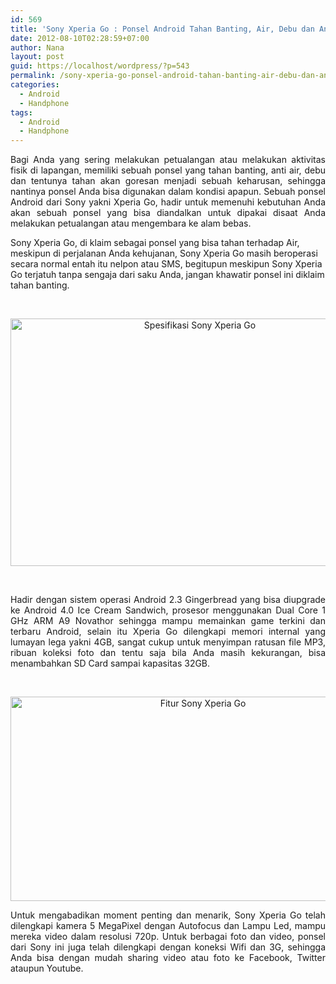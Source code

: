 ```yaml
---
id: 569
title: 'Sony Xperia Go : Ponsel Android Tahan Banting, Air, Debu dan Anti Gores'
date: 2012-08-10T02:28:59+07:00
author: Nana
layout: post
guid: https://localhost/wordpress/?p=543
permalink: /sony-xperia-go-ponsel-android-tahan-banting-air-debu-dan-anti-gores/
categories:
  - Android
  - Handphone
tags:
  - Android
  - Handphone
---
```

<p style="text-align: justify;">
  Bagi Anda yang sering melakukan petualangan atau melakukan aktivitas fisik di lapangan, memiliki sebuah ponsel yang tahan banting, anti air, debu dan tentunya tahan akan goresan menjadi sebuah keharusan, sehingga nantinya ponsel Anda bisa digunakan dalam kondisi apapun. Sebuah ponsel Android dari Sony yakni Xperia Go, hadir untuk memenuhi kebutuhan Anda akan sebuah ponsel yang bisa diandalkan untuk dipakai disaat Anda melakukan petualangan atau mengembara ke alam bebas.
</p>

Sony Xperia Go, di klaim sebagai ponsel yang bisa tahan terhadap Air, meskipun di perjalanan Anda kehujanan, Sony Xperia Go masih beroperasi secara normal entah itu nelpon atau SMS, begitupun meskipun Sony Xperia Go terjatuh tanpa sengaja dari saku Anda, jangan khawatir ponsel ini diklaim tahan banting.

<!--more-->

<p style="text-align: justify;">
   
</p>

<p style="text-align: center;">
  <img loading="lazy" src="https://4.bp.blogspot.com/-SA38e2iWc1c/UCRx2raMp9I/AAAAAAAAADE/X93hKOvh-Vk/s1600/Spesifikasi_Xperia_Go.jpg" border="0" alt="Spesifikasi Sony Xperia Go" width="590" height="396" />
</p>

<p style="text-align: justify;">
   
</p>

<p style="text-align: justify;">
  Hadir dengan sistem operasi Android 2.3 Gingerbread yang bisa diupgrade ke Android 4.0 Ice Cream Sandwich, prosesor menggunakan Dual Core 1 GHz ARM A9 Novathor sehingga mampu memainkan game terkini dan terbaru Android, selain itu Xperia Go dilengkapi memori internal yang lumayan lega yakni 4GB, sangat cukup untuk menyimpan ratusan file MP3, ribuan koleksi foto dan tentu saja bila Anda masih kekurangan, bisa menambahkan SD Card sampai kapasitas 32GB.
</p>

<p style="text-align: justify;">
   
</p>

<p style="text-align: center;">
  <img loading="lazy" src="https://2.bp.blogspot.com/-mDa0tqs36hk/UCRx4IAV2PI/AAAAAAAAADM/cUFzC9qcZms/s1600/fitur_Xperia_Go.jpg" border="0" alt="Fitur Sony Xperia Go" width="600" height="327" />
</p>

<p style="text-align: justify;">
  Untuk mengabadikan moment penting dan menarik, Sony Xperia Go telah dilengkapi kamera 5 MegaPixel dengan Autofocus dan Lampu Led, mampu mereka video dalam resolusi 720p. Untuk berbagai foto dan video, ponsel dari Sony ini juga telah dilengkapi dengan koneksi Wifi dan 3G, sehingga Anda bisa dengan mudah sharing video atau foto ke Facebook, Twitter ataupun Youtube.
</p>